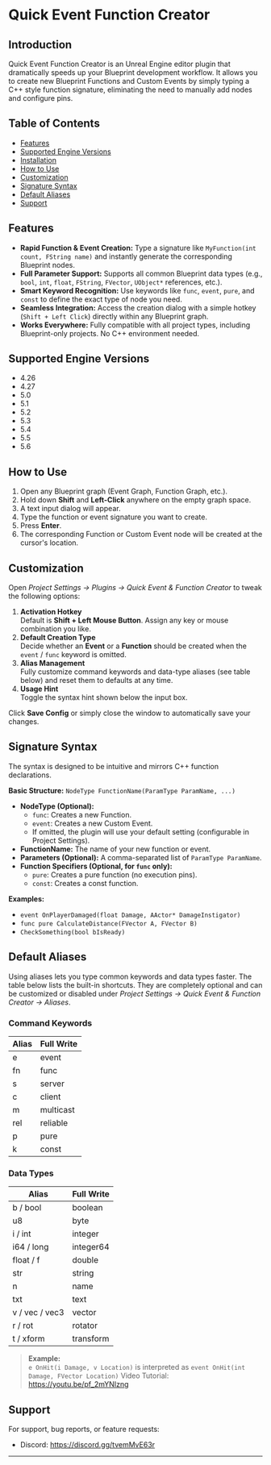 # Quick Event Function Creator

## Introduction

Quick Event Function Creator is an Unreal Engine editor plugin that dramatically speeds up your Blueprint development workflow. It allows you to create new Blueprint Functions and Custom Events by simply typing a C++ style function signature, eliminating the need to manually add nodes and configure pins.

## Table of Contents

- [Features](#features)
- [Supported Engine Versions](#supported-engine-versions)
- [Installation](#installation)
- [How to Use](#how-to-use)
- [Customization](#customization)
- [Signature Syntax](#signature-syntax)
- [Default Aliases](#default-aliases)
- [Support](#support)

## Features

- **Rapid Function & Event Creation:** Type a signature like `MyFunction(int count, FString name)` and instantly generate the corresponding Blueprint nodes.
- **Full Parameter Support:** Supports all common Blueprint data types (e.g., `bool`, `int`, `float`, `FString`, `FVector`, `UObject*` references, etc.).
- **Smart Keyword Recognition:** Use keywords like `func`, `event`, `pure`, and `const` to define the exact type of node you need.
- **Seamless Integration:** Access the creation dialog with a simple hotkey (`Shift + Left Click`) directly within any Blueprint graph.
- **Works Everywhere:** Fully compatible with all project types, including Blueprint-only projects. No C++ environment needed.

## Supported Engine Versions

- 4.26
- 4.27
- 5.0
- 5.1
- 5.2
- 5.3
- 5.4
- 5.5
- 5.6


## How to Use

1.  Open any Blueprint graph (Event Graph, Function Graph, etc.).
2.  Hold down **Shift** and **Left-Click** anywhere on the empty graph space.
3.  A text input dialog will appear.
4.  Type the function or event signature you want to create.
5.  Press **Enter**.
6.  The corresponding Function or Custom Event node will be created at the cursor's location.

## Customization

Open *Project Settings → Plugins → Quick Event & Function Creator* to tweak the following options:

1. **Activation Hotkey**  
    Default is **Shift + Left Mouse Button**. Assign any key or mouse combination you like.
2. **Default Creation Type**  
    Decide whether an **Event** or a **Function** should be created when the `event` / `func` keyword is omitted.
3. **Alias Management**  
    Fully customize command keywords and data-type aliases (see table below) and reset them to defaults at any time.
4. **Usage Hint**  
    Toggle the syntax hint shown below the input box.

Click **Save Config** or simply close the window to automatically save your changes.

## Signature Syntax

The syntax is designed to be intuitive and mirrors C++ function declarations.

**Basic Structure:**
`NodeType FunctionName(ParamType ParamName, ...)`

- **NodeType (Optional):**
    - `func`: Creates a new Function.
    - `event`: Creates a new Custom Event.
    - If omitted, the plugin will use your default setting (configurable in Project Settings).
- **FunctionName:** The name of your new function or event.
- **Parameters (Optional):** A comma-separated list of `ParamType ParamName`.
- **Function Specifiers (Optional, for `func` only):**
    - `pure`: Creates a pure function (no execution pins).
    - `const`: Creates a const function.

**Examples:**

- `event OnPlayerDamaged(float Damage, AActor* DamageInstigator)`
- `func pure CalculateDistance(FVector A, FVector B)`
- `CheckSomething(bool bIsReady)`

## Default Aliases

Using aliases lets you type common keywords and data types faster. The table below lists the built-in shortcuts. They are completely optional and can be customized or disabled under *Project Settings → Quick Event & Function Creator → Aliases*.

### Command Keywords

| Alias | Full Write |
|-------|------------|
| e     | event      |
| fn    | func       |
| s     | server     |
| c     | client     |
| m     | multicast  |
| rel   | reliable   |
| p     | pure       |
| k     | const      |

### Data Types

| Alias          | Full Write |
|----------------|------------|
| b / bool       | boolean    |
| u8             | byte       |
| i / int        | integer    |
| i64 / long     | integer64  |
| float / f      | double     |
| str            | string     |
| n              | name       |
| txt            | text       |
| v / vec / vec3 | vector     |
| r / rot        | rotator    |
| t / xform      | transform  |

> **Example:**  
> `e OnHit(i Damage, v Location)` is interpreted as `event OnHit(int Damage, FVector Location)`
Video Tutorial: https://youtu.be/pf_2mYNIzng

## Support

For support, bug reports, or feature requests:

- Discord: <https://discord.gg/tvemMvE63r>

--- 
